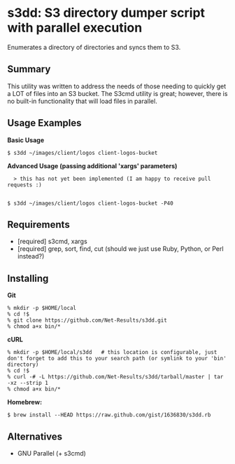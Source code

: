 s3dd: S3 directory dumper script with parallel execution
========================================================


Enumerates a directory of directories and syncs them to S3.


Summary
-------

This utility was written to address the needs of those needing to quickly get a LOT of files into an S3 bucket. The S3cmd utility is great; however, there is no built-in functionality that will load files in parallel.


Usage Examples
--------------

**Basic Usage**

    $ s3dd ~/images/client/logos client-logos-bucket

**Advanced Usage (passing additional 'xargs' parameters)**


      > this has not yet been implemented (I am happy to receive pull requests :)


    $ s3dd ~/images/client/logos client-logos-bucket -P40


Requirements
------------

*   [required] s3cmd, xargs
*   [required] grep, sort, find, cut (should we just use Ruby, Python, or Perl instead?)


Installing
----------

**Git**

    % mkdir -p $HOME/local
    % cd !$
    % git clone https://github.com/Net-Results/s3dd.git
    % chmod a+x bin/*

**cURL**

    % mkdir -p $HOME/local/s3dd   # this location is configurable, just don't forget to add this to your search path (or symlink to your 'bin' directory)
    % cd !$
    % curl -# -L https://github.com/Net-Results/s3dd/tarball/master | tar -xz --strip 1
    % chmod a+x bin/*

**Homebrew:**

    $ brew install --HEAD https://raw.github.com/gist/1636830/s3dd.rb


Alternatives
------------

- GNU Parallel (+ s3cmd)

